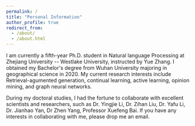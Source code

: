 ```yaml
---
permalink: /
title: "Personal Information"
author_profile: true
redirect_from: 
  - /about/
  - /about.html
---
```


I am currently a fifth-year Ph.D. student in Natural language Processing at Zhejiang University -- Westlake University, instructed by Yue Zhang. I obtained my Bachelor's degree from Wuhan University majoring in geographical science in 2020. My current research interests include Retrieval-agumented generation, continual learning, active learning, opinion mining, and graph neural networks.

During my doctoral studies, I had the fortune to collaborate with excellent scientists and researchers, such as Dr. Yingjie Li, Dr. Zihan Liu, Dr. Yafu Li, Dr. Jianhao Yan, Dr Zhen Yang, Professor Xuefeng Bai. If you have any interests in collaborating with me, please drop me an email.
